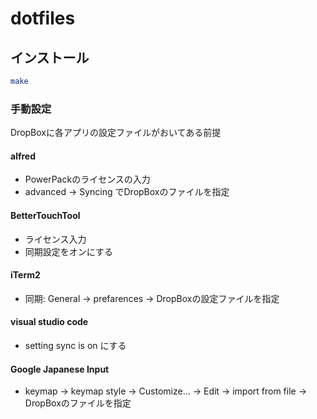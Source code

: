 # dotfiles

## インストール

```sh
make
```

### 手動設定

DropBoxに各アプリの設定ファイルがおいてある前提

#### alfred

- PowerPackのライセンスの入力
- advanced -> Syncing でDropBoxのファイルを指定

#### BetterTouchTool

- ライセンス入力
- 同期設定をオンにする

#### iTerm2

- 同期: General -> prefarences -> DropBoxの設定ファイルを指定
  
#### visual studio code

- setting sync is on にする

#### Google Japanese Input

- keymap -> keymap style -> Customize... -> Edit -> import from file -> DropBoxのファイルを指定
